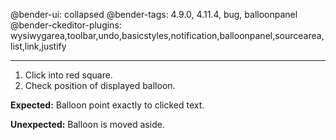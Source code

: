@bender-ui: collapsed
@bender-tags: 4.9.0, 4.11.4, bug, balloonpanel
@bender-ckeditor-plugins: wysiwygarea,toolbar,undo,basicstyles,notification,balloonpanel,sourcearea,list,link,justify

----

1. Click into red square.
2. Check position of displayed balloon.

**Expected:** Balloon point exactly to clicked text.

**Unexpected:** Balloon is moved aside.
